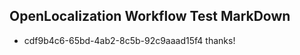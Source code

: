 ## OpenLocalization Workflow Test MarkDown
* cdf9b4c6-65bd-4ab2-8c5b-92c9aaad15f4 thanks!

<!--HONumber=Aug16_HO4-->


